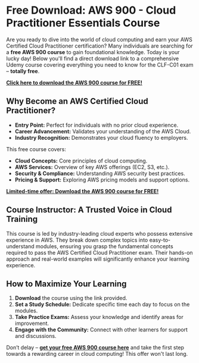 # Free Download: AWS 900 - Cloud Practitioner Essentials Course

Are you ready to dive into the world of cloud computing and earn your AWS Certified Cloud Practitioner certification? Many individuals are searching for a **free AWS 900 course** to gain foundational knowledge. Today is your lucky day! Below you'll find a direct download link to a comprehensive Udemy course covering everything you need to know for the CLF-C01 exam – **totally free**.

[**Click here to download the AWS 900 course for FREE!**](https://udemywork.com/aws-900)

## Why Become an AWS Certified Cloud Practitioner?

*   **Entry Point:** Perfect for individuals with no prior cloud experience.
*   **Career Advancement:** Validates your understanding of the AWS Cloud.
*   **Industry Recognition:** Demonstrates your cloud fluency to employers.

This free course covers:

*   **Cloud Concepts:** Core principles of cloud computing.
*   **AWS Services:** Overview of key AWS offerings (EC2, S3, etc.).
*   **Security & Compliance:** Understanding AWS security best practices.
*   **Pricing & Support:** Exploring AWS pricing models and support options.

[**Limited-time offer: Download the AWS 900 course for FREE!**](https://udemywork.com/aws-900)

## Course Instructor: A Trusted Voice in Cloud Training

This course is led by industry-leading cloud experts who possess extensive experience in AWS. They break down complex topics into easy-to-understand modules, ensuring you grasp the fundamental concepts required to pass the AWS Certified Cloud Practitioner exam. Their hands-on approach and real-world examples will significantly enhance your learning experience.

## How to Maximize Your Learning

1.  **Download** the course using the link provided.
2.  **Set a Study Schedule:** Dedicate specific time each day to focus on the modules.
3.  **Take Practice Exams:** Assess your knowledge and identify areas for improvement.
4.  **Engage with the Community:** Connect with other learners for support and discussions.

Don’t delay – **[get your free AWS 900 course here](https://udemywork.com/aws-900)** and take the first step towards a rewarding career in cloud computing! This offer won't last long.
